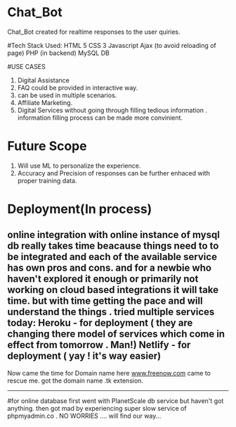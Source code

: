 # Chat_Bot
Chat_Bot created for realtime responses to the user quiries.


#Tech Stack Used:
HTML 5
CSS 3
Javascript
Ajax (to avoid reloading of page)
PHP (in backend)
MySQL DB



#USE CASES
1. Digital Assistance
2. FAQ could be provided in interactive way.
3. can be used in multiple scenarios.
4.  Affiliate Marketing.
5. Digital Services without going through filling tedious information . information filling process can be made more convinient.



# Future Scope
1. Will use ML to personalize the experience.
2. Accuracy and Precision of responses can be further enhaced with proper training data.

# Deployment(In process)


online integration with online instance of mysql db really takes time beacause things need to to be integrated and each of the available service has own pros and cons. and for a newbie who haven't explored it enough or primarily not working on cloud based integrations it will take time.
but with time getting the pace and will understand the things . 
tried multiple services today:
Heroku - for deployment ( they are changing there model of services which come in effect from tomorrow . Man!)
Netlify - for  deployment ( yay ! it's way easier)
-----------------------
Now came the time for  Domain name here www.freenow.com  came to rescue me.
got the  domain name .tk extension.


-----------------------------
#for online database
first went with PlanetScale db service but haven't  got anything.
then got mad by experiencing super slow service of phpmyadmin.co .
NO WORRIES .... will find our way...
